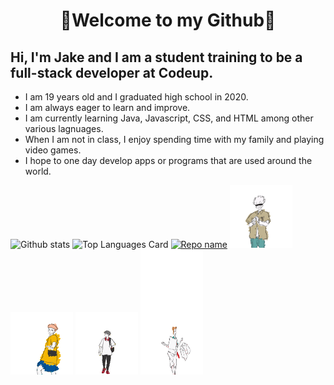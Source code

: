 <h1 align="center">🤟Welcome to my Github🤟</h1>
<h2>Hi, I'm Jake and I am a student training to be a full-stack developer at Codeup.</h2>
  <ul>
    <li>I am 19 years old and I graduated high school in 2020.</li>
    <li>I am always eager to learn and improve.</li>
    <li>I am currently learning Java, Javascript, CSS, and HTML among other various lagnuages.</li>
    <li>When I am not in class, I enjoy spending time with my family and playing video games.</li>
    <li>I hope to one day develop apps or programs that are used around the world.</li>
  </ul>



![Github stats](https://github-readme-stats.vercel.app/api?username=jakechadwell&theme=material-palenight&show_icons=true&count_private=true&include_all_commits=true&height=100px)
![Top Languages Card](https://github-readme-stats.vercel.app/api/top-langs/?username=jakechadwell&theme=material-palenight&height=100px)
[![Repo name](https://github-readme-stats.vercel.app/api/pin/?username=jakechadwell&repo=codeup-web-exercises&theme=material-palenight)](https://github.com/jakechadwell/codeup-web-exercises)
<img src="https://raw.githubusercontent.com/jakechadwell/jakechadwell/main/imgs/gojo.gif" width="100px">
<img src="https://raw.githubusercontent.com/jakechadwell/jakechadwell/main/imgs/itadori.gif" width="100px">
<img src="https://raw.githubusercontent.com/jakechadwell/jakechadwell/main/imgs/fushigiro.gif" width="100px">
<img src="https://raw.githubusercontent.com/jakechadwell/jakechadwell/main/imgs/kugisaki.gif" width="100px" height="200px">


<!--
**jakechadwell/jakechadwell** is a ✨ _special_ ✨ repository because its `README.md` (this file) appears on your GitHub profile.


<img src="https://github-readme-stats.vercel.app/api?username=jakechadwell&theme=material-palenight&show_icons=true&count_private=true&locale=en" alt="Chadwell" />

![Github stats](https://github-readme-stats.vercel.app/api?username=jakechadwell&theme=material-palenight&show_icons=true&count_private=true&include_all_commits=true&height=100px)

![Top Languages Card](https://github-readme-stats.vercel.app/api/top-langs/?username=jakechadwell&theme=material-palenight&height=100px)
<br>

Here are some ideas to get you started:

- 🔭 I’m currently working on ...
- 🌱 I’m currently learning ...
- 👯 I’m looking to collaborate on ...
- 🤔 I’m looking for help with ...
- 💬 Ask me about ...
- 📫 How to reach me: ...
- 😄 Pronouns: ...
- ⚡ Fun fact: ...
-->

